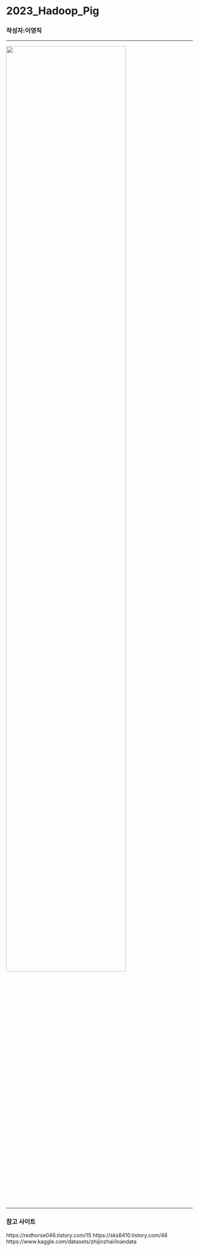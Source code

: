 # 2023_Hadoop_Pig
<h3>작성자:이영직</h3>
<hr/>
<img width="80%" src="https://github.com/lee-young-jik/2023_Hadoop_Pig/assets/91588673/b9ed06ca-1741-4580-a125-234e9cd3f06c"/>
<hr/>


<h3>참고 사이트</h3>
https://redhorse046.tistory.com/15
https://sks8410.tistory.com/48
https://www.kaggle.com/datasets/zhijinzhai/loandata

